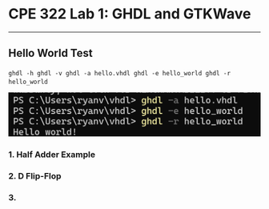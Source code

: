 # CPE 322 Lab 1: GHDL and GTKWave
----------------------------------------------------------------------------------------------
## Hello World Test

`ghdl -h
ghdl -v
ghdl -a hello.vhdl
ghdl -e hello_world
ghdl -r hello_world`

![Hello World Image](ghdl.helloworld.png)




### 1. Half Adder Example






### 2. D Flip-Flop



### 3. 

